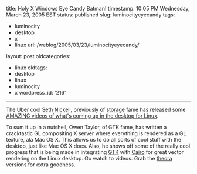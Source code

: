 title: Holy X Windows Eye Candy Batman!
timestamp: 10:05 PM Wednesday, March 23, 2005 EST
status: published
slug: luminocityeyecandy
tags:
- luminocity
- desktop
- x
- linux
url: /weblog/2005/03/23/luminocityeyecandy/

layout: post
oldcategories:
- linux
oldtags:
- desktop
- linux
- luminocity
- x
wordpress_id: '216'

---

The Uber cool [Seth Nickell](http://www.gnome.org/~seth/), previously of [storage](http://www.gnome.org/~seth/blog/storage-speaking-notes) fame has released some [AMAZING videos of what's coming up in the desktop for Linux](http://www.gnome.org/~seth/blog//xshots).

To sum it up in a nutshell, Owen Taylor, of GTK fame, has written a cracktastic GL compositing X server where everything is rendered as a GL texture, ala Mac OS X.  This allows us to do all sorts of cool stuff with the desktop, just like Mac OS X does.  Also, he shows off some of the really cool progress that is being made in integrating [GTK](http://www.gtk.org/) with [Cairo](http://cairographics.org/) for great vector rendering on the Linux desktop.  Go watch to videos.  Grab the [theora](http://www.theora.org/) versions for extra goodness.
